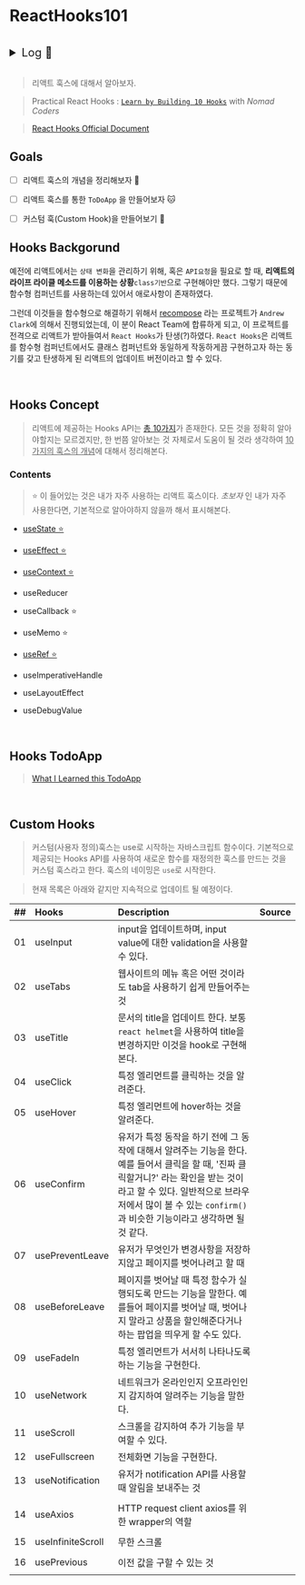 # ReactHooks101

<br />
<details>
<summary style='font-size:20px'>Log 📖 </summary>
<br/>
<br />
Pause...Repo...🛑<br />
<br />
<br/>
</details>
<br />

> 리액트 훅스에 대해서 알아보자.

> Practical React Hooks : [`Learn by Building 10 Hooks`](https://nomadcoders.co/react-hooks-introduction) with _Nomad Coders_

> [React Hooks Official Document](https://ko.reactjs.org/docs/hooks-intro.html)

## Goals

- [ ] 리액트 훅스의 개념을 정리해보자 🐶

- [ ] 리액트 훅스를 통한 `ToDoApp` 을 만들어보자 🐱

- [ ] 커스텀 훅(Custom Hook)을 만들어보기 🐰

## Hooks Backgorund

예전에 리액트에서는 `상태 변화`을 관리하기 위해, 혹은 `API요청`을 필요로 할 때, **리액트의 라이프 라이클 메소드를 이용하는 상황**`class기반`으로 구현해야만 했다. 그렇기 때문에 함수형 컴퍼넌트를 사용하는데 있어서 애로사항이 존재하였다.

그런데 이것들을 함수형으로 해결하기 위해서 [recompose](https://github.com/acdlite/recompose) 라는 프로젝트가 `Andrew Clark`에 의해서 진행되었는데, 이 분이 React Team에 합류하게 되고, 이 프로젝트를 전격으로 리액트가 받아들여서 `React Hooks`가 탄생(?)하였다. `React Hooks`은 리액트를 함수형 컴퍼넌트에서도 클래스 컴퍼넌트와 동일하게 작동하게끔 구현하고자 하는 동기를 갖고 탄생하게 된 리액트의 업데이트 버전이라고 할 수 있다.

</br>

## Hooks Concept

> 리액트에 제공하는 Hooks API는 [총 10가지](https://ko.reactjs.org/docs/hooks-reference.html)가 존재한다. 모든 것을 정확히 알아야할지는 모르겠지만, 한 번쯤 알아보는 것 자체로서 도움이 될 것라 생각하여 <u>10가지의 훅스의 개념</u>에 대해서 정리해본다.

### Contents

> ⭐️ 이 들어있는 것은 내가 자주 사용하는 리액트 훅스이다. <i>초보자</i> 인 내가 자주 사용한다면, 기본적으로 알아야하지 않을까 해서 표시해본다.

- [useState ⭐️](./docs/hooks_api.md#usestate)

- [useEffect ⭐️](./docs/hooks_api.md#useeffect)

- [useContext ⭐️](./docs/hooks_api.md/#usecontext)

- useReducer

- useCallback ⭐️

- useMemo ⭐️

- [useRef ⭐️](./docs/hooks_api.md#useref)

- useImperativeHandle

- useLayoutEffect

- useDebugValue

</br>

## Hooks TodoApp

> [What I Learned this TodoApp](./docs/hooks_todoapp)

</br>

## Custom Hooks

> 커스텀(사용자 정의)훅스는 use로 시작하는 자바스크립트 함수이다. 기본적으로 제공되는 Hooks API를 사용하여 새로운 함수를 재정의한 훅스를 만드는 것을 커스텀 훅스라고 한다. 훅스의 네이밍은 `use`로 시작한다.

> 현재 목록은 아래와 같지만 지속적으로 업데이트 될 예정이다.

| ##  | Hooks             | Description                                                                                                                                                                                                                                         | Source |
| :-: | :---------------- | :-------------------------------------------------------------------------------------------------------------------------------------------------------------------------------------------------------------------------------------------------- | :----: |
| 01  | useInput          | input을 업데이트하며, input value에 대한 validation을 사용할 수 있다.                                                                                                                                                                               |        |
| 02  | useTabs           | 웹사이트의 메뉴 혹은 어떤 것이라도 tab을 사용하기 쉽게 만들어주는 것                                                                                                                                                                                |        |
| 03  | useTitle          | 문서의 title을 업데이트 한다. 보통 `react helmet`을 사용하여 title을 변경하지만 이것을 hook로 구현해본다.                                                                                                                                           |        |
| 04  | useClick          | 특정 엘리먼트를 클릭하는 것을 알려준다.                                                                                                                                                                                                             |        |
| 05  | useHover          | 특정 엘리먼트에 hover하는 것을 알려준다.                                                                                                                                                                                                            |        |
| 06  | useConfirm        | 유저가 특정 동작을 하기 전에 그 동작에 대해서 알려주는 기능을 한다. 예를 들어서 클릭을 할 때, '진짜 클릭할거니?' 라는 확인을 받는 것이라고 할 수 있다. 일반적으로 브라우저에서 많이 볼 수 있는 `confirm()`과 비슷한 기능이라고 생각하면 될 것 같다. |        |
| 07  | usePreventLeave   | 유저가 무엇인가 변경사항을 저장하지않고 페이지를 벗어나려고 할 때                                                                                                                                                                                   |        |
| 08  | useBeforeLeave    | 페이지를 벗어날 때 특정 함수가 실행되도록 만드는 기능을 말한다. 예를들어 페이지를 벗어날 때, 벗어나지 말라고 상품을 할인해준다거나 하는 팝업을 띄우게 할 수도 있다.                                                                                 |        |
| 09  | useFadeIn         | 특정 엘리먼트가 서서히 나타나도록 하는 기능을 구현한다.                                                                                                                                                                                             |        |
| 10  | useNetwork        | 네트워크가 온라인인지 오프라인인지 감지하여 알려주는 기능을 말한다.                                                                                                                                                                                 |        |
| 11  | useScroll         | 스크롤을 감지하여 추가 기능을 부여할 수 있다.                                                                                                                                                                                                       |        |
| 12  | useFullscreen     | 전체화면 기능을 구현한다.                                                                                                                                                                                                                           |        |
| 13  | useNotification   | 유저가 notification API를 사용할 때 알림을 보내주는 것                                                                                                                                                                                              |
|     |
| 14  | useAxios          | HTTP request client axios를 위한 wrapper의 역할                                                                                                                                                                                                     |
|     |
| 15  | useInfiniteScroll | 무한 스크롤                                                                                                                                                                                                                                         |
|     |
| 16  | usePrevious       | 이전 값을 구할 수 있는 것                                                                                                                                                                                                                           |
|     |
